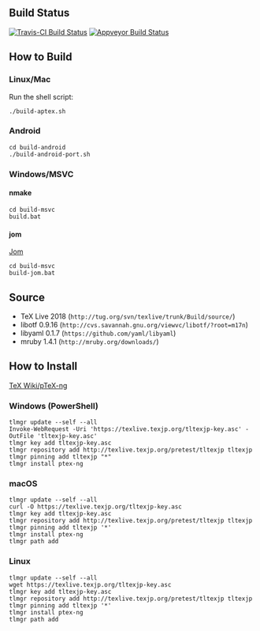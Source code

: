 
## Build Status

[![Travis-CI Build Status](https://travis-ci.org/clerkma/ptex-ng.svg?branch=master)](https://travis-ci.org/clerkma/ptex-ng)
[![Appveyor Build Status](https://ci.appveyor.com/api/projects/status/github/clerkma/ptex-ng?branch=master&svg=true)](https://ci.appveyor.com/project/clerkma/ptex-ng)

## How to Build
### Linux/Mac

Run the shell script:

    ./build-aptex.sh

### Android

    cd build-android
    ./build-android-port.sh

### Windows/MSVC
#### nmake

    cd build-msvc
    build.bat

#### jom

[Jom](https://wiki.qt.io/Jom)

    cd build-msvc
    build-jom.bat

## Source

* TeX Live 2018 (`http://tug.org/svn/texlive/trunk/Build/source/`)
* libotf 0.9.16 (`http://cvs.savannah.gnu.org/viewvc/libotf/?root=m17n`)
* libyaml 0.1.7 (`https://github.com/yaml/libyaml`)
* mruby 1.4.1 (`http://mruby.org/downloads/`)

## How to Install

[TeX Wiki/pTeX-ng](https://texwiki.texjp.org/?pTeX-ng)

### Windows (PowerShell)

    tlmgr update --self --all
    Invoke-WebRequest -Uri 'https://texlive.texjp.org/tltexjp-key.asc' -OutFile 'tltexjp-key.asc'
    tlmgr key add tltexjp-key.asc
    tlmgr repository add http://texlive.texjp.org/pretest/tltexjp tltexjp
    tlmgr pinning add tltexjp "*"
    tlmgr install ptex-ng

### macOS

    tlmgr update --self --all
    curl -O https://texlive.texjp.org/tltexjp-key.asc
    tlmgr key add tltexjp-key.asc
    tlmgr repository add http://texlive.texjp.org/pretest/tltexjp tltexjp
    tlmgr pinning add tltexjp '*'
    tlmgr install ptex-ng
    tlmgr path add

### Linux

    tlmgr update --self --all
    wget https://texlive.texjp.org/tltexjp-key.asc
    tlmgr key add tltexjp-key.asc
    tlmgr repository add http://texlive.texjp.org/pretest/tltexjp tltexjp
    tlmgr pinning add tltexjp '*'
    tlmgr install ptex-ng
    tlmgr path add

